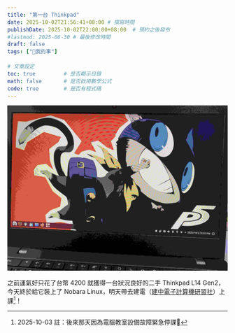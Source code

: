 ```yaml
---
title: "第一台 Thinkpad"
date: 2025-10-02T21:56:41+08:00 # 撰寫時間
publishDate: 2025-10-02T22:00:00+08:00  # 預約之後發布
#lastmod: 2025-06-30 # 最後修改時間
draft: false
tags: ["🐧我的事"]

# 文章設定
toc: true         # 是否顯示目錄
math: false       # 是否啟用數學公式
code: true        # 是否有程式碼
---
```


![我的新 Thinkpad](images/thinkpad.jpg)

之前運氣好只花了台幣 4200 就獲得一台狀況良好的二手 Thinkpad L14 Gen2，今天終於給它裝上了 Nobara Linux，明天帶去建電（[建中電子計算機研習社](https://www.ckefgisc.org/)）上課[^1]！

[^1]: 2025-10-03 註：後來那天因為電腦教室設備故障緊急停課🥲